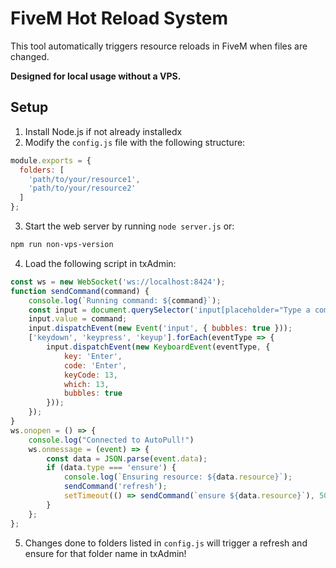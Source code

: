 # FiveM Hot Reload System

This tool automatically triggers resource reloads in FiveM when files are changed.

**Designed for local usage without a VPS.**

## Setup

1. Install Node.js if not already installedx
2. Modify the `config.js` file with the following structure:
```js
module.exports = {
  folders: [
    'path/to/your/resource1',
    'path/to/your/resource2'
  ]
};
```

3. Start the web server by running `node server.js` or:
```bash
npm run non-vps-version
```

4. Load the following script in txAdmin:
```js
const ws = new WebSocket('ws://localhost:8424');
function sendCommand(command) {
    console.log(`Running command: ${command}`);
    const input = document.querySelector('input[placeholder="Type a command..."]');
    input.value = command;
    input.dispatchEvent(new Event('input', { bubbles: true }));
    ['keydown', 'keypress', 'keyup'].forEach(eventType => {
        input.dispatchEvent(new KeyboardEvent(eventType, {
            key: 'Enter',
            code: 'Enter',
            keyCode: 13,
            which: 13,
            bubbles: true
        }));
    });
}
ws.onopen = () => {
    console.log("Connected to AutoPull!")
    ws.onmessage = (event) => {
        const data = JSON.parse(event.data);
        if (data.type === 'ensure') {
            console.log(`Ensuring resource: ${data.resource}`);
            sendCommand('refresh');
            setTimeout(() => sendCommand(`ensure ${data.resource}`), 500);
        }
    };
};
```

5. Changes done to folders listed in `config.js` will trigger a refresh and ensure for that folder name in txAdmin!
